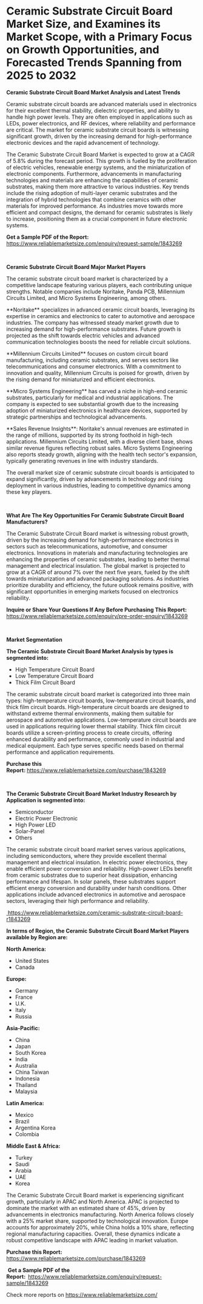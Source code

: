 <p><h1>Ceramic Substrate Circuit Board Market Size, and Examines its Market Scope, with a Primary Focus on Growth Opportunities, and Forecasted Trends Spanning from 2025 to 2032</h1></p><p><strong>Ceramic Substrate Circuit Board Market Analysis and Latest Trends</strong></p>
<p><p>Ceramic substrate circuit boards are advanced materials used in electronics for their excellent thermal stability, dielectric properties, and ability to handle high power levels. They are often employed in applications such as LEDs, power electronics, and RF devices, where reliability and performance are critical. The market for ceramic substrate circuit boards is witnessing significant growth, driven by the increasing demand for high-performance electronic devices and the rapid advancement of technology.</p><p>The Ceramic Substrate Circuit Board Market is expected to grow at a CAGR of 5.8% during the forecast period. This growth is fueled by the proliferation of electric vehicles, renewable energy systems, and the miniaturization of electronic components. Furthermore, advancements in manufacturing technologies and materials are enhancing the capabilities of ceramic substrates, making them more attractive to various industries. Key trends include the rising adoption of multi-layer ceramic substrates and the integration of hybrid technologies that combine ceramics with other materials for improved performance. As industries move towards more efficient and compact designs, the demand for ceramic substrates is likely to increase, positioning them as a crucial component in future electronic systems.</p></p>
<p><strong>Get a Sample PDF of the Report:&nbsp;</strong> <a href="https://www.reliablemarketsize.com/enquiry/request-sample/1843269?utm_campaign=2213&utm_medium=2&utm_source=Github&utm_content=ia&utm_term=13022025&utm_id=ceramic-substrate-circuit-board">https://www.reliablemarketsize.com/enquiry/request-sample/1843269</a></p>
<p>&nbsp;</p>
<p><strong>Ceramic Substrate Circuit Board Major Market Players</strong></p>
<p><p>The ceramic substrate circuit board market is characterized by a competitive landscape featuring various players, each contributing unique strengths. Notable companies include Noritake, Panda PCB, Millennium Circuits Limited, and Micro Systems Engineering, among others.</p><p>**Noritake** specializes in advanced ceramic circuit boards, leveraging its expertise in ceramics and electronics to cater to automotive and aerospace industries. The company has witnessed steady market growth due to increasing demand for high-performance substrates. Future growth is projected as the shift towards electric vehicles and advanced communication technologies boosts the need for reliable circuit solutions.</p><p>**Millennium Circuits Limited** focuses on custom circuit board manufacturing, including ceramic substrates, and serves sectors like telecommunications and consumer electronics. With a commitment to innovation and quality, Millennium Circuits is poised for growth, driven by the rising demand for miniaturized and efficient electronics.</p><p>**Micro Systems Engineering** has carved a niche in high-end ceramic substrates, particularly for medical and industrial applications. The company is expected to see substantial growth due to the increasing adoption of miniaturized electronics in healthcare devices, supported by strategic partnerships and technological advancements.</p><p>**Sales Revenue Insights**: Noritake's annual revenues are estimated in the range of millions, supported by its strong foothold in high-tech applications. Millennium Circuits Limited, with a diverse client base, shows similar revenue figures reflecting robust sales. Micro Systems Engineering also reports steady growth, aligning with the health tech sector's expansion, typically generating revenues in line with industry standards.</p><p>The overall market size of ceramic substrate circuit boards is anticipated to expand significantly, driven by advancements in technology and rising deployment in various industries, leading to competitive dynamics among these key players.</p></p>
<p>&nbsp;</p>
<p><strong>What Are The Key Opportunities For Ceramic Substrate Circuit Board Manufacturers?</strong></p>
<p><p>The Ceramic Substrate Circuit Board market is witnessing robust growth, driven by the increasing demand for high-performance electronics in sectors such as telecommunications, automotive, and consumer electronics. Innovations in materials and manufacturing technologies are enhancing the properties of ceramic substrates, leading to better thermal management and electrical insulation. The global market is projected to grow at a CAGR of around 7% over the next five years, fueled by the shift towards miniaturization and advanced packaging solutions. As industries prioritize durability and efficiency, the future outlook remains positive, with significant opportunities in emerging markets focused on electronics reliability.</p></p>
<p><strong>Inquire or Share Your Questions If Any Before Purchasing This Report:</strong> <a href="https://www.reliablemarketsize.com/enquiry/pre-order-enquiry/1843269?utm_campaign=2213&utm_medium=2&utm_source=Github&utm_content=ia&utm_term=13022025&utm_id=ceramic-substrate-circuit-board">https://www.reliablemarketsize.com/enquiry/pre-order-enquiry/1843269</a></p>
<p>&nbsp;</p>
<p><strong>Market Segmentation</strong></p>
<p><strong>The Ceramic Substrate Circuit Board Market Analysis by types is segmented into:</strong></p>
<p><ul><li>High Temperature Circuit Board</li><li>Low Temperature Circuit Board</li><li>Thick Film Circuit Board</li></ul></p>
<p><p>The ceramic substrate circuit board market is categorized into three main types: high-temperature circuit boards, low-temperature circuit boards, and thick film circuit boards. High-temperature circuit boards are designed to withstand extreme thermal environments, making them suitable for aerospace and automotive applications. Low-temperature circuit boards are used in applications requiring lower thermal stability. Thick film circuit boards utilize a screen-printing process to create circuits, offering enhanced durability and performance, commonly used in industrial and medical equipment. Each type serves specific needs based on thermal performance and application requirements.</p></p>
<p><strong>Purchase this Report:&nbsp;</strong><a href="https://www.reliablemarketsize.com/purchase/1843269?utm_campaign=2213&utm_medium=2&utm_source=Github&utm_content=ia&utm_term=13022025&utm_id=ceramic-substrate-circuit-board">https://www.reliablemarketsize.com/purchase/1843269</a></p>
<p>&nbsp;</p>
<p><strong>The Ceramic Substrate Circuit Board Market Industry Research by Application is segmented into:</strong></p>
<p><ul><li>Semiconductor</li><li>Electric Power Electronic</li><li>High Power LED</li><li>Solar-Panel</li><li>Others</li></ul></p>
<p><p>The ceramic substrate circuit board market serves various applications, including semiconductors, where they provide excellent thermal management and electrical insulation. In electric power electronics, they enable efficient power conversion and reliability. High-power LEDs benefit from ceramic substrates due to superior heat dissipation, enhancing performance and lifespan. In solar panels, these substrates support efficient energy conversion and durability under harsh conditions. Other applications include advanced electronics in automotive and aerospace sectors, leveraging their high performance and reliability.</p></p>
<p><a href="https://www.reliablemarketsize.com/ceramic-substrate-circuit-board-r1843269?utm_campaign=2213&utm_medium=2&utm_source=Github&utm_content=ia&utm_term=13022025&utm_id=ceramic-substrate-circuit-board">&nbsp;https://www.reliablemarketsize.com/ceramic-substrate-circuit-board-r1843269</a></p>
<p><strong>In terms of Region, the Ceramic Substrate Circuit Board Market Players available by Region are:</strong></p>
<p>
    <p> <strong> North America: </strong>
        <ul>
            <li>United States</li>
            <li>Canada</li>
        </ul>
        </p> 
    <p> <strong> Europe: </strong>
        <ul>
            <li>Germany</li>
            <li>France</li>
            <li>U.K.</li>
            <li>Italy</li>
            <li>Russia</li>
        </ul>
        </p> 
    <p> <strong> Asia-Pacific: </strong>
        <ul>
            <li>China</li>
            <li>Japan</li>
            <li>South Korea</li>
            <li>India</li>
            <li>Australia</li>
            <li>China Taiwan</li>
            <li>Indonesia</li>
            <li>Thailand</li>
            <li>Malaysia</li>
        </ul>
        </p> 
    <p> <strong> Latin America: </strong>
        <ul>
            <li>Mexico</li>
            <li>Brazil</li>
            <li>Argentina Korea</li>
            <li>Colombia</li>
        </ul>
        </p> 
    <p> <strong> Middle East & Africa: </strong>
        <ul>
            <li>Turkey</li>
            <li>Saudi</li>
            <li>Arabia</li>
            <li>UAE</li>
            <li>Korea</li>
        </ul>
    </p>
    </p>
<p><p>The Ceramic Substrate Circuit Board market is experiencing significant growth, particularly in APAC and North America. APAC is projected to dominate the market with an estimated share of 45%, driven by advancements in electronics manufacturing. North America follows closely with a 25% market share, supported by technological innovation. Europe accounts for approximately 20%, while China holds a 10% share, reflecting regional manufacturing capacities. Overall, these dynamics indicate a robust competitive landscape with APAC leading in market valuation.</p></p>
<p><strong>Purchase this Report: </strong><a href="https://www.reliablemarketsize.com/purchase/1843269?utm_campaign=2213&utm_medium=2&utm_source=Github&utm_content=ia&utm_term=13022025&utm_id=ceramic-substrate-circuit-board">https://www.reliablemarketsize.com/purchase/1843269</a></p>
<p>&nbsp;<strong>Get a Sample PDF of the Report:&nbsp;&nbsp;</strong><a href="https://www.reliablemarketsize.com/enquiry/request-sample/1843269?utm_campaign=2213&utm_medium=2&utm_source=Github&utm_content=ia&utm_term=13022025&utm_id=ceramic-substrate-circuit-board">https://www.reliablemarketsize.com/enquiry/request-sample/1843269</a></p>
<p><strong></strong></p>
<p>Check more reports on <a href="https://www.reliablemarketsize.com/?utm_campaign=2213&utm_medium=2&utm_source=Github&utm_content=ia&utm_term=13022025&utm_id=ceramic-substrate-circuit-board">https://www.reliablemarketsize.com/</a></p>